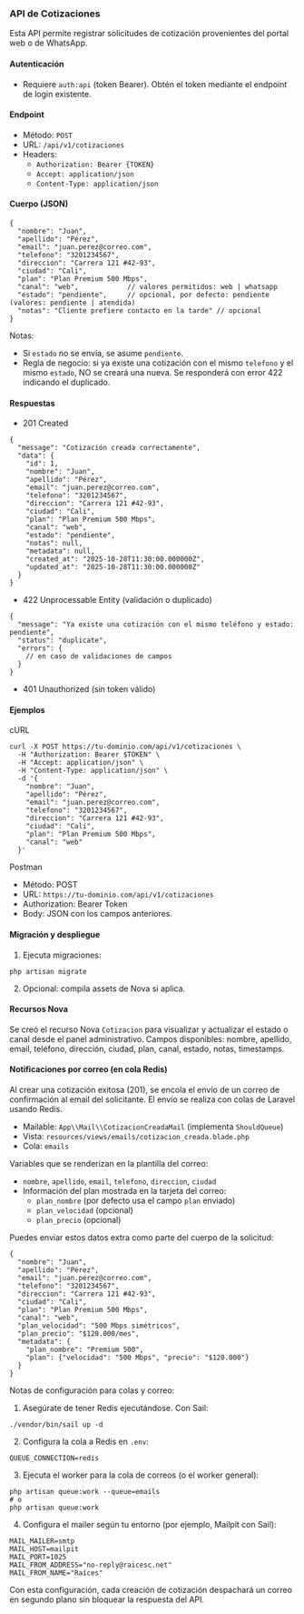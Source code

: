 ### API de Cotizaciones

Esta API permite registrar solicitudes de cotización provenientes del portal web o de WhatsApp.

#### Autenticación

- Requiere `auth:api` (token Bearer). Obtén el token mediante el endpoint de login existente.

#### Endpoint

- Método: `POST`
- URL: `/api/v1/cotizaciones`
- Headers:
  - `Authorization: Bearer {TOKEN}`
  - `Accept: application/json`
  - `Content-Type: application/json`

#### Cuerpo (JSON)

```
{
  "nombre": "Juan",
  "apellido": "Pérez",
  "email": "juan.perez@correo.com",
  "telefono": "3201234567",
  "direccion": "Carrera 121 #42-93",
  "ciudad": "Cali",
  "plan": "Plan Premium 500 Mbps",
  "canal": "web",            // valores permitidos: web | whatsapp
  "estado": "pendiente",     // opcional, por defecto: pendiente (valores: pendiente | atendida)
  "notas": "Cliente prefiere contacto en la tarde" // opcional
}
```

Notas:
- Si `estado` no se envía, se asume `pendiente`.
- Regla de negocio: si ya existe una cotización con el mismo `telefono` y el mismo `estado`, NO se creará una nueva. Se responderá con error 422 indicando el duplicado.

#### Respuestas

- 201 Created
```
{
  "message": "Cotización creada correctamente",
  "data": {
    "id": 1,
    "nombre": "Juan",
    "apellido": "Pérez",
    "email": "juan.perez@correo.com",
    "telefono": "3201234567",
    "direccion": "Carrera 121 #42-93",
    "ciudad": "Cali",
    "plan": "Plan Premium 500 Mbps",
    "canal": "web",
    "estado": "pendiente",
    "notas": null,
    "metadata": null,
    "created_at": "2025-10-28T11:30:00.000000Z",
    "updated_at": "2025-10-28T11:30:00.000000Z"
  }
}
```

- 422 Unprocessable Entity (validación o duplicado)
```
{
  "message": "Ya existe una cotización con el mismo teléfono y estado: pendiente",
  "status": "duplicate",
  "errors": {
    // en caso de validaciones de campos
  }
}
```

- 401 Unauthorized (sin token válido)

#### Ejemplos

cURL
```
curl -X POST https://tu-dominio.com/api/v1/cotizaciones \
  -H "Authorization: Bearer $TOKEN" \
  -H "Accept: application/json" \
  -H "Content-Type: application/json" \
  -d '{
    "nombre": "Juan",
    "apellido": "Pérez",
    "email": "juan.perez@correo.com",
    "telefono": "3201234567",
    "direccion": "Carrera 121 #42-93",
    "ciudad": "Cali",
    "plan": "Plan Premium 500 Mbps",
    "canal": "web"
  }'
```

Postman
- Método: POST
- URL: `https://tu-dominio.com/api/v1/cotizaciones`
- Authorization: Bearer Token
- Body: JSON con los campos anteriores.

#### Migración y despliegue

1. Ejecuta migraciones:
```
php artisan migrate
```
2. Opcional: compila assets de Nova si aplica.

#### Recursos Nova

Se creó el recurso Nova `Cotizacion` para visualizar y actualizar el estado o canal desde el panel administrativo. Campos disponibles: nombre, apellido, email, teléfono, dirección, ciudad, plan, canal, estado, notas, timestamps.

#### Notificaciones por correo (en cola Redis)

Al crear una cotización exitosa (201), se encola el envío de un correo de confirmación al email del solicitante. El envío se realiza con colas de Laravel usando Redis.

- Mailable: `App\\Mail\\CotizacionCreadaMail` (implementa `ShouldQueue`)
- Vista: `resources/views/emails/cotizacion_creada.blade.php`
- Cola: `emails`

Variables que se renderizan en la plantilla del correo:
- `nombre`, `apellido`, `email`, `telefono`, `direccion`, `ciudad`
- Información del plan mostrada en la tarjeta del correo:
  - `plan_nombre` (por defecto usa el campo `plan` enviado)
  - `plan_velocidad` (opcional)
  - `plan_precio` (opcional)

Puedes enviar estos datos extra como parte del cuerpo de la solicitud:
```
{
  "nombre": "Juan",
  "apellido": "Pérez",
  "email": "juan.perez@correo.com",
  "telefono": "3201234567",
  "direccion": "Carrera 121 #42-93",
  "ciudad": "Cali",
  "plan": "Plan Premium 500 Mbps",
  "canal": "web",
  "plan_velocidad": "500 Mbps simétricos",
  "plan_precio": "$120.000/mes",
  "metadata": {
    "plan_nombre": "Premium 500",
    "plan": {"velocidad": "500 Mbps", "precio": "$120.000"}
  }
}
```

Notas de configuración para colas y correo:
1. Asegúrate de tener Redis ejecutándose. Con Sail:
```
./vendor/bin/sail up -d
```
2. Configura la cola a Redis en `.env`:
```
QUEUE_CONNECTION=redis
```
3. Ejecuta el worker para la cola de correos (o el worker general):
```
php artisan queue:work --queue=emails
# o
php artisan queue:work
```
4. Configura el mailer según tu entorno (por ejemplo, Mailpit con Sail):
```
MAIL_MAILER=smtp
MAIL_HOST=mailpit
MAIL_PORT=1025
MAIL_FROM_ADDRESS="no-reply@raicesc.net"
MAIL_FROM_NAME="Raíces"
```

Con esta configuración, cada creación de cotización despachará un correo en segundo plano sin bloquear la respuesta del API.
